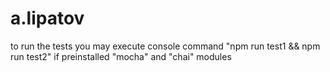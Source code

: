 # a.lipatov
to run the tests you may execute console command "npm run test1 && npm run test2" if preinstalled "mocha" and "chai" modules